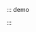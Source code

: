 ::: demo

<template>
</template>

<script>
import { ref } from 'vue'

export default {
  setup() {
    return {
    }
  }
}
</script>

<style>

</style>
:::